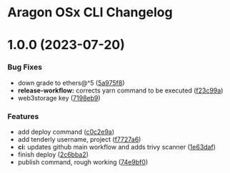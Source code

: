# Aragon OSx CLI Changelog

# 1.0.0 (2023-07-20)


### Bug Fixes

* down grade to ethers@^5 ([5a975f8](https://github.com/aragon/cli/commit/5a975f818049e3ecdd04d74242a394d995b1079c))
* **release-workflow:** corrects yarn command to be executed ([f23c99a](https://github.com/aragon/cli/commit/f23c99ae65bfe34c5fc171821205a6fd55ee2523))
* web3storage key ([7198eb9](https://github.com/aragon/cli/commit/7198eb93b5d35805bce4e8b6e902d7acacda8b0b))


### Features

* add deploy command ([c0c2e9a](https://github.com/aragon/cli/commit/c0c2e9a431254fcf9d5ddc5f56ddb72dcd87de15))
* add tenderly username, project ([f7727a6](https://github.com/aragon/cli/commit/f7727a674fc022666c9c350fc736d674985e5443))
* **ci:** updates github main workflow and adds trivy scanner ([1e63daf](https://github.com/aragon/cli/commit/1e63daf0d3988173fa96ac0138c5da28010b37d5))
* finish deploy ([2c6bba2](https://github.com/aragon/cli/commit/2c6bba2fc6529d3c0bbff27ff68cf362145bd553))
* publish command, rough working ([74e9bf0](https://github.com/aragon/cli/commit/74e9bf02e5243f1273b32ffa880e7552e5b432cc))
